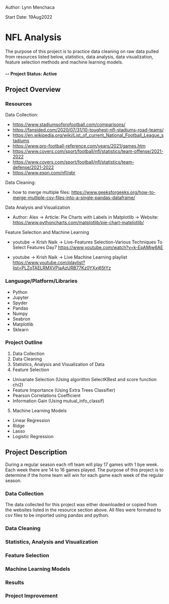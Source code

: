Author: Lynn Menchaca

Start Date: 19Aug2022

# NFL Analysis
The purpose of this project is to practice data cleaning on raw data pulled from resources listed below, statistics, data analysis, data visualization, feature selection methods and machine learning models.

#### -- Project Status: Active

## Project Overview
### Resources
Data Collection:
- https://www.stadiumsofprofootball.com/comparisons/
- https://fansided.com/2020/07/31/10-toughest-nfl-stadiums-road-teams/
- https://en.wikipedia.org/wiki/List_of_current_National_Football_League_stadiums
- https://www.pro-football-reference.com/years/2021/games.htm
- https://www.covers.com/sport/football/nfl/statistics/team-offense/2021-2022
- https://www.covers.com/sport/football/nfl/statistics/team-defense/2021-2022
- https://www.espn.com/nfl/qbr

Data Cleaning:
- how to merge multiple files:
https://www.geeksforgeeks.org/how-to-merge-multiple-csv-files-into-a-single-pandas-dataframe/   

Data Analysis and Visualization
- Author: Alex -> Article: Pie Charts with Labels in Matplotlib -> 
Website: https://www.pythoncharts.com/matplotlib/pie-chart-matplotlib/

Feature Selection and Machine Learning
- youtube -> Krish Naik -> Live-Features Selection-Various Techniques To Select Features Day7
https://www.youtube.com/watch?v=k-EpAMjw6AE

- youtube -> Krish Naik -> Live Machine Learning playlist
https://www.youtube.com/playlist?list=PLZoTAELRMXVPjaAzURB77Kz0YXxj65tYz

### Language/Platform/Libraries
* Python
* Jupyter
* Spyder
* Pandas
* Numpy
* Seabron
* Matplotlib
* Sklearn


### Project Outline

1. Data Collection
2. Data Cleaning
3. Statistics, Analysis and Visualization of Data
4. Feature Selection
  * Univariate Selection (Using algorithm SelectKBest and score function chi2)
  * Feature Importance (Using Extra Trees Classifier)
  * Pearson Correlations Coefficient
  * Information Gain (Using mutual_info_classif)
5. Machine Learning Models
  * Linear Regression
  * Ridge
  * Lasso
  * Logistic Regression

## Project Description
During a regular season each nfl team will play 17 games with 1 bye week. Each week there are 14 to 16 games played. The purpose of this project is to determine if the home team will win for each game each week of the regular season. 

### Data Collection
The data collected for this project was either downloaded or copied from the websites listed in the resource section above. All files were formated to csv files to be imported using pandas and python.

### Data Cleaning


### Statistics, Analysis and Visualization


### Feature Selection



### Machine Learning Models


### Results



### Project Improvement
